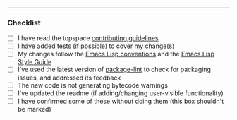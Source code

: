 <!-- Thank you for improving topspace! -->

<!-- Add here a summary of the changes in your PR with bullet points.
The more detailed, the better. -->

-----------------

### Checklist

<!-- Please confirm by replacing each `[ ]` with `[x]`: -->

- [ ] I have read the topspace [contributing guidelines](https://github.com/trevorpogue/topspace/blob/main/CONTRIBUTING.md)
- [ ] I have added tests (if possible) to cover my change(s)
- [ ] My changes follow the [Emacs Lisp conventions](https://www.gnu.org/software/emacs/manual/html_node/elisp/Tips.html) and the [Emacs Lisp Style Guide](https://github.com/bbatsov/emacs-lisp-style-guide)
- [ ] I've used the latest version of [package-lint](https://github.com/purcell/package-lint) to check for packaging issues, and addressed its feedback
- [ ] The new code is not generating bytecode warnings
- [ ] I've updated the readme (if adding/changing user-visible functionality)
- [ ] I have confirmed some of these without doing them (this box shouldn't be marked)
